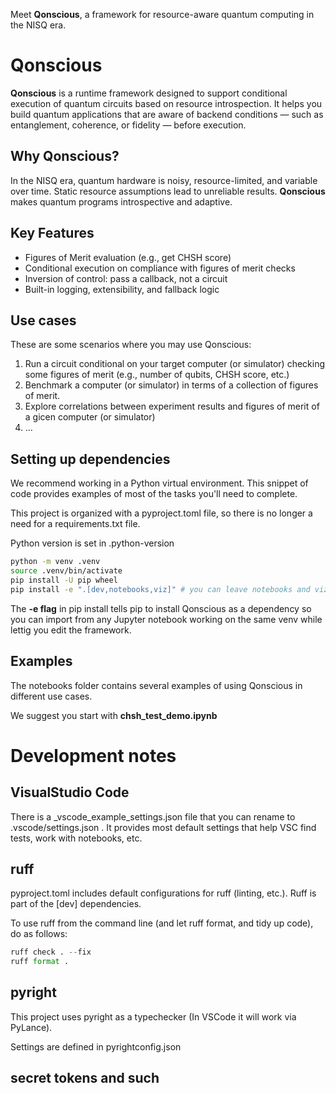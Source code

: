Meet **Qonscious**, a framework for resource-aware quantum computing in the NISQ era.

# Qonscious

**Qonscious** is a runtime framework designed to support conditional execution of quantum circuits based on resource introspection. It helps you build quantum applications that are aware of backend conditions — such as entanglement, coherence, or fidelity — before execution.

## Why Qonscious?

In the NISQ era, quantum hardware is noisy, resource-limited, and variable over time. Static resource assumptions lead to unreliable results. **Qonscious** makes quantum programs introspective and adaptive.

## Key Features

- Figures of Merit evaluation (e.g., get CHSH score)
- Conditional execution on compliance with figures of merit checks
- Inversion of control: pass a callback, not a circuit
- Built-in logging, extensibility, and fallback logic

## Use cases

These are some scenarios where you may use Qonscious:
1. Run a circuit conditional on your target computer (or simulator) checking some figures of merit (e.g., number of qubits, CHSH score, etc.)
2. Benchmark a computer (or simulator) in terms of a collection of figures of merit.
3. Explore correlations between experiment results and figures of merit of a gicen computer (or simulator)
4. ...

## Setting up dependencies

We recommend working in a Python virtual environment. This snippet of code provides examples of most of the tasks you'll need to complete. 

This project is organized with a pyproject.toml file, so there is no longer a need for a requirements.txt file.

Python version is set in .python-version

```bash
python -m venv .venv 
source .venv/bin/activate
pip install -U pip wheel
pip install -e ".[dev,notebooks,viz]" # you can leave notebooks and viz out of you are only working on the framework.
```

The **-e flag** in pip install tells pip to install Qonscious as a dependency so you can import from any Jupyter notebook working on the same venv while lettig you edit the framework.

## Examples

The notebooks folder contains several examples of using Qonscious in different use cases. 

We suggest you start with **chsh_test_demo.ipynb**

# Development notes

## VisualStudio Code

There is a _vscode_example_settings.json file that you can rename to .vscode/settings.json . It provides most default settings that help VSC find tests, work with notebooks, etc. 

## ruff

pyproject.toml includes default configurations for ruff (linting, etc.). Ruff is part of the [dev] dependencies.

To use ruff from the command line (and let ruff format, and tidy up code),  do as follows:

```python
ruff check . --fix
ruff format .
```

## pyright

This project uses pyright as a typechecker (In VSCode it will work via PyLance).

Settings are defined in pyrightconfig.json

## secret tokens and such



